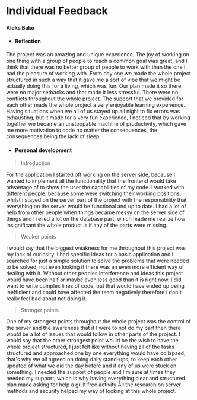 # Individual Feedback

####   **Aleks Bako**

* #### Reflection
The project was an amazing and unique experience.
The joy of working on one thing with a group of people to reach a common goal was great,
and I think that there was no better group of people to work with than the one I had the pleasure of working with.
From day one we made the whole project structured in such a way that it gave me a sort of vibe that
we might be actually doing this for a living, which was fun.
Our plan made it so there were no major setbacks and that made it less stressful.
There were no conflicts throughout the whole project.
The support that we provided for each other made the whole project a very enjoyable learning experience.
Having situations when we all of us stayed up all night to fix errors was exhausting, but it made
for a very fun experience, I noticed that by working together we became an unstoppable machine of productivity,
which gave me more motivation to code no matter the consequences, the consequences being the lack of sleep.


* #### Personal development
> Introduction

For the application I started off working on the server side, 
because I wanted to implement all the functionality that the 
frontend would take advantage of to show the user the capabilities of my code.
I worked with different people, because some were switching their working positions, whilst i stayed on the server part of the project
 with the responsibility that everything on the server would be functional and up to date.
I had a lot of help from other people when things became messy on the server side of things
and I relied a lot on the database part, which made me 
realize how insignificant the whole product is if any of the parts were missing.

 > Weaker points

I would say that the biggest weakness for me throughout this project 
was my lack of curiosity. I had specific ideas for a basic application
and I searched for just a simple solution to solve the problems that were needed to be solved,
not even looking if there was an even more efficient way of dealing with it.
Without other peoples interference and ideas this project would have been half or maybe even less good
than it is right now. I did want to write complex lines of code, but that would have ended up being inefficient 
 and could have affected the team negatively therefore I don't really feel bad about not doing it. 
 
 
 
 
  > Stronger points
  
  One of my strongest points throughout the whole project was the control of the server
  and the awareness that if I were to not do my part then there would be a lot of issues
  that would follow in other parts of the project. I would say that the other strongest point would be
  the wish to have the whole project structured, I just felt like without having
  all of the tasks structured and approached one by one everything would have collapsed,
  that's why we all agreed on doing daily stand-ups,  to keep each other updated of what we did the day
   before and if any of us were stuck on something. 
  I needed the support of people and I'm sure at times they needed my support, 
  which is why having everything clear and structured plan 
  made asking for help a guilt free activity
  All the research on server methods and security helped my way of looking at this whole project.
  